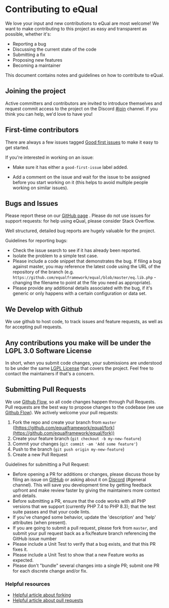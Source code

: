 # Contributing to eQual

We love your input and new contributions to eQual are most welcome! We want to make contributing to this project as easy and transparent as possible, whether it's:

- Reporting a bug
- Discussing the current state of the code
- Submitting a fix
- Proposing new features
- Becoming a maintainer

This document contains notes and guidelines on how to contribute to eQual.


## Joining the project

Active committers and contributors are invited to introduce themselves and request commit access to the project on the Discord [#join](https://discord.gg/xNAXyhbYBp) channel. If you think you can help, we'd love to have you!

## First-time contributors
There are always a few issues tagged [Good first issues](https://github.com/equalframework/equal/labels/good%20first%20issue) to make it easy to get started. 

If you're interested in working on an issue:

* Make sure it has either a `good-first-issue` label added. 

* Add a comment on the issue and wait for the issue to be assigned before you start working on it (this helps to avoid multiple people working on similar issues).


## Bugs and Issues

Please report these on our [GitHub page](https://github.com/equalframework/equal/issues) . Please do not use issues for support requests: for help using eQual, please consider Stack Overflow.

Well structured, detailed bug reports are hugely valuable for the project.

Guidelines for reporting bugs:

* Check the issue search to see if it has already been reported.
* Isolate the problem to a simple test case.
* Please include a code snippet that demonstrates the bug. If filing a bug against master, you may reference the latest code using the URL of the repository of the branch (e.g. `https://github.com/equalframework/equal/blob/master/eq.lib.php` - changing the filename to point at the file you need as appropriate). 
* Please provide any additional details associated with the bug, if it's generic or only happens with a certain configuration or data set.

## We Develop with Github

We use github to host code, to track issues and feature requests, as well as for accepting pull requests.

## Any contributions you make will be under the LGPL 3.0 Software License

In short, when you submit code changes, your submissions are understood to be under the same [LGPL License](https://www.gnu.org/licenses/lgpl-3.0.en.html) that covers the project. Feel free to contact the maintainers if that's a concern.

## Submitting Pull Requests

We use [Github Flow](https://guides.github.com/introduction/flow/index.html), so all code changes happen through Pull Requests.
Pull requests are the best way to propose changes to the codebase (we use [Github Flow](https://guides.github.com/introduction/flow/index.html)). We actively welcome your pull requests:


1. Fork the repo and create your branch from `master`  ([https://github.com/equalframework/equal/fork](https://github.com/equalframework/equal/fork))
2. Create your feature branch (`git checkout -b my-new-feature`)
3. Commit your changes (`git commit -am 'Add some feature'`)
4. Push to the branch (`git push origin my-new-feature`)
5. Create a new Pull Request

Guidelines for submitting a Pull Request:

* Before opening a PR for additions or changes, please discuss those by filing an issue on [GitHub](https://github.com/equalframework/equal/issues) or asking about it on [Discord](https://discord.gg/xNAXyhbYBp) (#general channel). This will save you development time by getting feedback upfront and make review faster by giving the maintainers more context and details.
* Before submitting a PR, ensure that the code works with all PHP versions that we support (currently PHP 7.4 to PHP 8.3); that the test suite passes and that your code lints.
* If you've changed some behavior, update the 'description' and 'help' attributes (when present).
* If you are going to submit a pull request, please fork from `master`, and submit your pull request back as a fix/feature branch referencing the GitHub issue number
* Please include a Unit Test to verify that a bug exists, and that this PR fixes it.
* Please include a Unit Test to show that a new Feature works as expected.
* Please don't "bundle" several changes into a single PR; submit one PR for each discrete change and/or fix.


### Helpful resources
* [Helpful article about forking](https://help.github.com/articles/fork-a-repo/ "Forking a GitHub repository")
* [Helpful article about pull requests](https://help.github.com/articles/using-pull-requests/ "Pull Requests")

